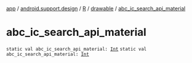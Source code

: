 [app](../../../index.md) / [android.support.design](../../index.md) / [R](../index.md) / [drawable](index.md) / [abc_ic_search_api_material](.)

# abc_ic_search_api_material

`static val abc_ic_search_api_material: `[`Int`](https://kotlinlang.org/api/latest/jvm/stdlib/kotlin/-int/index.html)
`static val abc_ic_search_api_material: `[`Int`](https://kotlinlang.org/api/latest/jvm/stdlib/kotlin/-int/index.html)